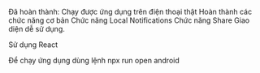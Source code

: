 Đã hoàn thành:
Chạy được ứng dụng trên điện thoại thật
Hoàn thành các chức năng cơ bản
Chức năng Local Notifications
Chức năng Share
Giao diện dễ sử dụng.

Sử dụng React

Để chạy ứng dụng dùng lệnh npx run open android
